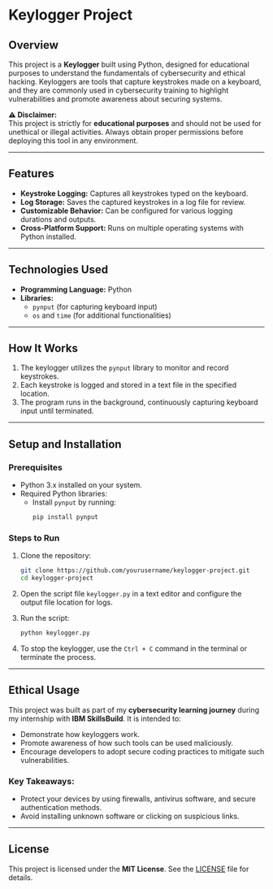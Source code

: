 # Keylogger Project

## Overview

This project is a **Keylogger** built using Python, designed for educational purposes to understand the fundamentals of cybersecurity and ethical hacking. Keyloggers are tools that capture keystrokes made on a keyboard, and they are commonly used in cybersecurity training to highlight vulnerabilities and promote awareness about securing systems.

**⚠️ Disclaimer:**  
This project is strictly for **educational purposes** and should not be used for unethical or illegal activities. Always obtain proper permissions before deploying this tool in any environment.

---

## Features

- **Keystroke Logging:** Captures all keystrokes typed on the keyboard.
- **Log Storage:** Saves the captured keystrokes in a log file for review.
- **Customizable Behavior:** Can be configured for various logging durations and outputs.
- **Cross-Platform Support:** Runs on multiple operating systems with Python installed.

---

## Technologies Used

- **Programming Language:** Python
- **Libraries:** 
  - `pynput` (for capturing keyboard input)
  - `os` and `time` (for additional functionalities)

---

## How It Works

1. The keylogger utilizes the `pynput` library to monitor and record keystrokes.
2. Each keystroke is logged and stored in a text file in the specified location.
3. The program runs in the background, continuously capturing keyboard input until terminated.

---

## Setup and Installation

### Prerequisites
- Python 3.x installed on your system.
- Required Python libraries:
  - Install `pynput` by running:  
    ```bash
    pip install pynput
    ```

### Steps to Run
1. Clone the repository:
    ```bash
    git clone https://github.com/yourusername/keylogger-project.git
    cd keylogger-project
    ```
2. Open the script file `keylogger.py` in a text editor and configure the output file location for logs.
3. Run the script:
    ```bash
    python keylogger.py
    ```

4. To stop the keylogger, use the `Ctrl + C` command in the terminal or terminate the process.

---

## Ethical Usage

This project was built as part of my **cybersecurity learning journey** during my internship with **IBM SkillsBuild**. It is intended to:
- Demonstrate how keyloggers work.
- Promote awareness of how such tools can be used maliciously.
- Encourage developers to adopt secure coding practices to mitigate such vulnerabilities.

### Key Takeaways:
- Protect your devices by using firewalls, antivirus software, and secure authentication methods.
- Avoid installing unknown software or clicking on suspicious links.

---

## License

This project is licensed under the **MIT License**. See the [LICENSE](LICENSE) file for details.
